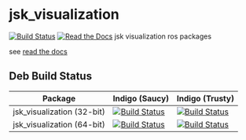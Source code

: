 jsk_visualization
=================
 [![Build Status](https://travis-ci.org/jsk-ros-pkg/jsk_visualization.svg?branch=master)](https://travis-ci.org/jsk-ros-pkg/jsk_visualization)
[![Read the Docs](https://readthedocs.org/projects/pip/badge/?version=latest)](https://jsk-visualization.readthedocs.org)
jsk visualization ros packages

see [read the docs](http://jsk-visualization.readthedocs.org/en/latest/)

Deb Build Status
------------

Package | Indigo (Saucy) | Indigo (Trusty) |
------- | -------------- | --------------- |
jsk_visualization (32-bit) | [![Build Status](http://jenkins.ros.org/buildStatus/icon?job=ros-indigo-jsk-visualization_binarydeb_saucy_i386)](http://jenkins.ros.org/job/ros-indigo-jsk-visualization_binarydeb_saucy_i386/) | [![Build Status](http://jenkins.ros.org/buildStatus/icon?job=ros-indigo-jsk-visualization_binarydeb_trusty_i386)](http://jenkins.ros.org/job/ros-indigo-jsk-visualization_binarydeb_trusty_i386/)
jsk_visualization (64-bit) | [![Build Status](http://jenkins.ros.org/buildStatus/icon?job=ros-indigo-jsk-visualization_binarydeb_saucy_amd64)](http://jenkins.ros.org/job/ros-indigo-jsk-visualization_binarydeb_saucy_amd64/) | [![Build Status](http://jenkins.ros.org/buildStatus/icon?job=ros-indigo-jsk-visualization_binarydeb_trusty_amd64)](http://jenkins.ros.org/job/ros-indigo-jsk-visualization_binarydeb_trusty_amd64/)
